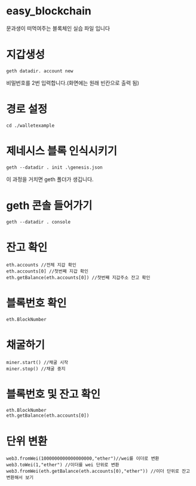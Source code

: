 # easy_blockchain
문과생이 떠먹여주는 블록체인 실습 파일 입니다

# 지갑생성
    geth datadir. account new
비밀번호를 2번 입력합니다.(화면에는 원래 빈칸으로 출력 됨)

# 경로 설정
    cd ./walletexample

# 제네시스 블록 인식시키기
    geth --datadir . init .\genesis.json
이 과정을 거치면 geth 폴더가 생깁니다.

# geth 콘솔 들어가기
    geth --datadir . console

# 잔고 확인
    eth.accounts //전체 지갑 확인
    eth.accounts[0] //첫번째 지갑 확인
    eth.getBalance(eth.accounts[0]) //첫번째 지갑주소 잔고 확인

# 블록번호 확인
    eth.BlockNumber

# 채굴하기
    miner.start() //채굴 시작
    miner.stop() //채굴 중지

# 블록번호 및 잔고 확인
    eth.BlockNumber
    eth.getBalance(eth.accounts[0]) 

# 단위 변환
    web3.fromWei(1000000000000000000,"ether")//wei를 이더로 변환
    web3.toWei(1,"ether") //이더를 wei 단위로 변환
    web3.fromWei(eth.getBalance(eth.accounts[0),"ether")) //이더 단위로 잔고 변환해서 보기

